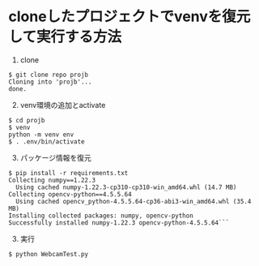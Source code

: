 # cloneしたプロジェクトでvenvを復元して実行する方法

 1.  clone
```
$ git clone repo projb
Cloning into 'projb'...
done.
```
 2.  venv環境の追加とactivate
```
$ cd projb
$ venv
python -m venv env
$ . .env/bin/activate
```
 3. パッケージ情報を復元
```
$ pip install -r requirements.txt
Collecting numpy==1.22.3
  Using cached numpy-1.22.3-cp310-cp310-win_amd64.whl (14.7 MB)
Collecting opencv-python==4.5.5.64
  Using cached opencv_python-4.5.5.64-cp36-abi3-win_amd64.whl (35.4 MB)
Installing collected packages: numpy, opencv-python
Successfully installed numpy-1.22.3 opencv-python-4.5.5.64```
```

 3. 実行
```
$ python WebcamTest.py
```


